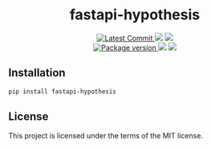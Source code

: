 <h1 align="center">
    <strong>fastapi-hypothesis</strong>
</h1>
<p align="center">
    <a href="https://github.com/Kludex/fastapi-hypothesis" target="_blank">
        <img src="https://img.shields.io/github/last-commit/Kludex/fastapi-hypothesis" alt="Latest Commit">
    </a>
        <img src="https://img.shields.io/github/workflow/status/Kludex/fastapi-hypothesis/Test">
        <img src="https://img.shields.io/codecov/c/github/Kludex/fastapi-hypothesis">
    <br />
    <a href="https://pypi.org/project/fastapi-hypothesis" target="_blank">
        <img src="https://img.shields.io/pypi/v/fastapi-hypothesis" alt="Package version">
    </a>
    <img src="https://img.shields.io/pypi/pyversions/fastapi-hypothesis">
    <img src="https://img.shields.io/github/license/Kludex/fastapi-hypothesis">
</p>


## Installation

``` bash
pip install fastapi-hypothesis
```

## License

This project is licensed under the terms of the MIT license.

